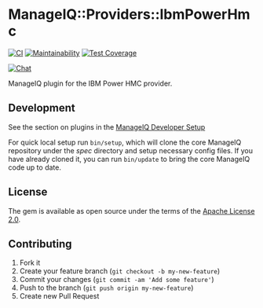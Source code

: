 # ManageIQ::Providers::IbmPowerHmc

[![CI](https://github.com/ManageIQ/manageiq-providers-ibm_power_hmc/actions/workflows/ci.yaml/badge.svg)](https://github.com/ManageIQ/manageiq-providers-ibm_power_hmc/actions/workflows/ci.yaml)
[![Maintainability](https://api.codeclimate.com/v1/badges/a10f4961070bc030e3cd/maintainability)](https://codeclimate.com/github/ManageIQ/manageiq-providers-ibm_power_hmc/maintainability)
[![Test Coverage](https://api.codeclimate.com/v1/badges/a10f4961070bc030e3cd/test_coverage)](https://codeclimate.com/github/ManageIQ/manageiq-providers-ibm_power_hmc/test_coverage)

[![Chat](https://badges.gitter.im/Join%20Chat.svg)](https://gitter.im/ManageIQ/manageiq-providers-ibm_power_hmc?utm_source=badge&utm_medium=badge&utm_campaign=pr-badge&utm_content=badge)

ManageIQ plugin for the IBM Power HMC provider.

## Development

See the section on plugins in the [ManageIQ Developer Setup](http://manageiq.org/docs/guides/developer_setup/plugins)

For quick local setup run `bin/setup`, which will clone the core ManageIQ repository under the *spec* directory and setup necessary config files. If you have already cloned it, you can run `bin/update` to bring the core ManageIQ code up to date.

## License

The gem is available as open source under the terms of the [Apache License 2.0](http://www.apache.org/licenses/LICENSE-2.0).

## Contributing

1. Fork it
2. Create your feature branch (`git checkout -b my-new-feature`)
3. Commit your changes (`git commit -am 'Add some feature'`)
4. Push to the branch (`git push origin my-new-feature`)
5. Create new Pull Request
